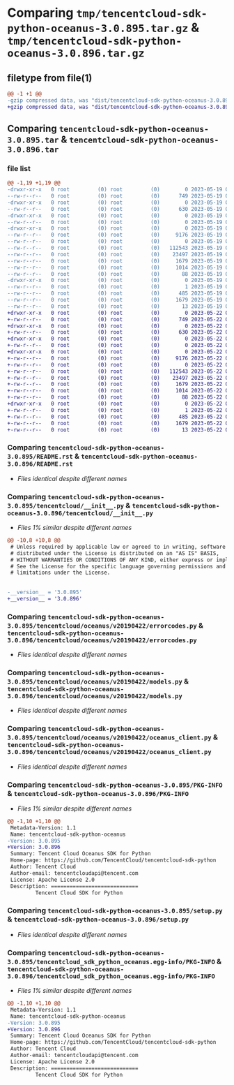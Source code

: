 # Comparing `tmp/tencentcloud-sdk-python-oceanus-3.0.895.tar.gz` & `tmp/tencentcloud-sdk-python-oceanus-3.0.896.tar.gz`

## filetype from file(1)

```diff
@@ -1 +1 @@
-gzip compressed data, was "dist/tencentcloud-sdk-python-oceanus-3.0.895.tar", last modified: Fri May 19 02:56:32 2023, max compression
+gzip compressed data, was "dist/tencentcloud-sdk-python-oceanus-3.0.896.tar", last modified: Mon May 22 00:28:44 2023, max compression
```

## Comparing `tencentcloud-sdk-python-oceanus-3.0.895.tar` & `tencentcloud-sdk-python-oceanus-3.0.896.tar`

### file list

```diff
@@ -1,19 +1,19 @@
-drwxr-xr-x   0 root         (0) root         (0)        0 2023-05-19 02:56:32.000000 tencentcloud-sdk-python-oceanus-3.0.895/
--rw-r--r--   0 root         (0) root         (0)      749 2023-05-19 02:56:31.000000 tencentcloud-sdk-python-oceanus-3.0.895/README.rst
-drwxr-xr-x   0 root         (0) root         (0)        0 2023-05-19 02:56:32.000000 tencentcloud-sdk-python-oceanus-3.0.895/tencentcloud/
--rw-r--r--   0 root         (0) root         (0)      630 2023-05-19 02:56:31.000000 tencentcloud-sdk-python-oceanus-3.0.895/tencentcloud/__init__.py
-drwxr-xr-x   0 root         (0) root         (0)        0 2023-05-19 02:56:32.000000 tencentcloud-sdk-python-oceanus-3.0.895/tencentcloud/oceanus/
--rw-r--r--   0 root         (0) root         (0)        0 2023-05-19 02:56:31.000000 tencentcloud-sdk-python-oceanus-3.0.895/tencentcloud/oceanus/__init__.py
-drwxr-xr-x   0 root         (0) root         (0)        0 2023-05-19 02:56:32.000000 tencentcloud-sdk-python-oceanus-3.0.895/tencentcloud/oceanus/v20190422/
--rw-r--r--   0 root         (0) root         (0)     9176 2023-05-19 02:56:31.000000 tencentcloud-sdk-python-oceanus-3.0.895/tencentcloud/oceanus/v20190422/errorcodes.py
--rw-r--r--   0 root         (0) root         (0)        0 2023-05-19 02:56:31.000000 tencentcloud-sdk-python-oceanus-3.0.895/tencentcloud/oceanus/v20190422/__init__.py
--rw-r--r--   0 root         (0) root         (0)   112543 2023-05-19 02:56:31.000000 tencentcloud-sdk-python-oceanus-3.0.895/tencentcloud/oceanus/v20190422/models.py
--rw-r--r--   0 root         (0) root         (0)    23497 2023-05-19 02:56:31.000000 tencentcloud-sdk-python-oceanus-3.0.895/tencentcloud/oceanus/v20190422/oceanus_client.py
--rw-r--r--   0 root         (0) root         (0)     1679 2023-05-19 02:56:32.000000 tencentcloud-sdk-python-oceanus-3.0.895/PKG-INFO
--rw-r--r--   0 root         (0) root         (0)     1014 2023-05-19 02:56:31.000000 tencentcloud-sdk-python-oceanus-3.0.895/setup.py
--rw-r--r--   0 root         (0) root         (0)       88 2023-05-19 02:56:32.000000 tencentcloud-sdk-python-oceanus-3.0.895/setup.cfg
-drwxr-xr-x   0 root         (0) root         (0)        0 2023-05-19 02:56:32.000000 tencentcloud-sdk-python-oceanus-3.0.895/tencentcloud_sdk_python_oceanus.egg-info/
--rw-r--r--   0 root         (0) root         (0)        1 2023-05-19 02:56:32.000000 tencentcloud-sdk-python-oceanus-3.0.895/tencentcloud_sdk_python_oceanus.egg-info/dependency_links.txt
--rw-r--r--   0 root         (0) root         (0)      485 2023-05-19 02:56:32.000000 tencentcloud-sdk-python-oceanus-3.0.895/tencentcloud_sdk_python_oceanus.egg-info/SOURCES.txt
--rw-r--r--   0 root         (0) root         (0)     1679 2023-05-19 02:56:32.000000 tencentcloud-sdk-python-oceanus-3.0.895/tencentcloud_sdk_python_oceanus.egg-info/PKG-INFO
--rw-r--r--   0 root         (0) root         (0)       13 2023-05-19 02:56:32.000000 tencentcloud-sdk-python-oceanus-3.0.895/tencentcloud_sdk_python_oceanus.egg-info/top_level.txt
+drwxr-xr-x   0 root         (0) root         (0)        0 2023-05-22 00:28:44.000000 tencentcloud-sdk-python-oceanus-3.0.896/
+-rw-r--r--   0 root         (0) root         (0)      749 2023-05-22 00:28:44.000000 tencentcloud-sdk-python-oceanus-3.0.896/README.rst
+drwxr-xr-x   0 root         (0) root         (0)        0 2023-05-22 00:28:44.000000 tencentcloud-sdk-python-oceanus-3.0.896/tencentcloud/
+-rw-r--r--   0 root         (0) root         (0)      630 2023-05-22 00:28:44.000000 tencentcloud-sdk-python-oceanus-3.0.896/tencentcloud/__init__.py
+drwxr-xr-x   0 root         (0) root         (0)        0 2023-05-22 00:28:44.000000 tencentcloud-sdk-python-oceanus-3.0.896/tencentcloud/oceanus/
+-rw-r--r--   0 root         (0) root         (0)        0 2023-05-22 00:28:44.000000 tencentcloud-sdk-python-oceanus-3.0.896/tencentcloud/oceanus/__init__.py
+drwxr-xr-x   0 root         (0) root         (0)        0 2023-05-22 00:28:44.000000 tencentcloud-sdk-python-oceanus-3.0.896/tencentcloud/oceanus/v20190422/
+-rw-r--r--   0 root         (0) root         (0)     9176 2023-05-22 00:28:44.000000 tencentcloud-sdk-python-oceanus-3.0.896/tencentcloud/oceanus/v20190422/errorcodes.py
+-rw-r--r--   0 root         (0) root         (0)        0 2023-05-22 00:28:44.000000 tencentcloud-sdk-python-oceanus-3.0.896/tencentcloud/oceanus/v20190422/__init__.py
+-rw-r--r--   0 root         (0) root         (0)   112543 2023-05-22 00:28:44.000000 tencentcloud-sdk-python-oceanus-3.0.896/tencentcloud/oceanus/v20190422/models.py
+-rw-r--r--   0 root         (0) root         (0)    23497 2023-05-22 00:28:44.000000 tencentcloud-sdk-python-oceanus-3.0.896/tencentcloud/oceanus/v20190422/oceanus_client.py
+-rw-r--r--   0 root         (0) root         (0)     1679 2023-05-22 00:28:44.000000 tencentcloud-sdk-python-oceanus-3.0.896/PKG-INFO
+-rw-r--r--   0 root         (0) root         (0)     1014 2023-05-22 00:28:44.000000 tencentcloud-sdk-python-oceanus-3.0.896/setup.py
+-rw-r--r--   0 root         (0) root         (0)       88 2023-05-22 00:28:44.000000 tencentcloud-sdk-python-oceanus-3.0.896/setup.cfg
+drwxr-xr-x   0 root         (0) root         (0)        0 2023-05-22 00:28:44.000000 tencentcloud-sdk-python-oceanus-3.0.896/tencentcloud_sdk_python_oceanus.egg-info/
+-rw-r--r--   0 root         (0) root         (0)        1 2023-05-22 00:28:44.000000 tencentcloud-sdk-python-oceanus-3.0.896/tencentcloud_sdk_python_oceanus.egg-info/dependency_links.txt
+-rw-r--r--   0 root         (0) root         (0)      485 2023-05-22 00:28:44.000000 tencentcloud-sdk-python-oceanus-3.0.896/tencentcloud_sdk_python_oceanus.egg-info/SOURCES.txt
+-rw-r--r--   0 root         (0) root         (0)     1679 2023-05-22 00:28:44.000000 tencentcloud-sdk-python-oceanus-3.0.896/tencentcloud_sdk_python_oceanus.egg-info/PKG-INFO
+-rw-r--r--   0 root         (0) root         (0)       13 2023-05-22 00:28:44.000000 tencentcloud-sdk-python-oceanus-3.0.896/tencentcloud_sdk_python_oceanus.egg-info/top_level.txt
```

### Comparing `tencentcloud-sdk-python-oceanus-3.0.895/README.rst` & `tencentcloud-sdk-python-oceanus-3.0.896/README.rst`

 * *Files identical despite different names*

### Comparing `tencentcloud-sdk-python-oceanus-3.0.895/tencentcloud/__init__.py` & `tencentcloud-sdk-python-oceanus-3.0.896/tencentcloud/__init__.py`

 * *Files 1% similar despite different names*

```diff
@@ -10,8 +10,8 @@
 # Unless required by applicable law or agreed to in writing, software
 # distributed under the License is distributed on an "AS IS" BASIS,
 # WITHOUT WARRANTIES OR CONDITIONS OF ANY KIND, either express or implied.
 # See the License for the specific language governing permissions and
 # limitations under the License.
 
 
-__version__ = '3.0.895'
+__version__ = '3.0.896'
```

### Comparing `tencentcloud-sdk-python-oceanus-3.0.895/tencentcloud/oceanus/v20190422/errorcodes.py` & `tencentcloud-sdk-python-oceanus-3.0.896/tencentcloud/oceanus/v20190422/errorcodes.py`

 * *Files identical despite different names*

### Comparing `tencentcloud-sdk-python-oceanus-3.0.895/tencentcloud/oceanus/v20190422/models.py` & `tencentcloud-sdk-python-oceanus-3.0.896/tencentcloud/oceanus/v20190422/models.py`

 * *Files identical despite different names*

### Comparing `tencentcloud-sdk-python-oceanus-3.0.895/tencentcloud/oceanus/v20190422/oceanus_client.py` & `tencentcloud-sdk-python-oceanus-3.0.896/tencentcloud/oceanus/v20190422/oceanus_client.py`

 * *Files identical despite different names*

### Comparing `tencentcloud-sdk-python-oceanus-3.0.895/PKG-INFO` & `tencentcloud-sdk-python-oceanus-3.0.896/PKG-INFO`

 * *Files 1% similar despite different names*

```diff
@@ -1,10 +1,10 @@
 Metadata-Version: 1.1
 Name: tencentcloud-sdk-python-oceanus
-Version: 3.0.895
+Version: 3.0.896
 Summary: Tencent Cloud Oceanus SDK for Python
 Home-page: https://github.com/TencentCloud/tencentcloud-sdk-python
 Author: Tencent Cloud
 Author-email: tencentcloudapi@tencent.com
 License: Apache License 2.0
 Description: ============================
         Tencent Cloud SDK for Python
```

### Comparing `tencentcloud-sdk-python-oceanus-3.0.895/setup.py` & `tencentcloud-sdk-python-oceanus-3.0.896/setup.py`

 * *Files identical despite different names*

### Comparing `tencentcloud-sdk-python-oceanus-3.0.895/tencentcloud_sdk_python_oceanus.egg-info/PKG-INFO` & `tencentcloud-sdk-python-oceanus-3.0.896/tencentcloud_sdk_python_oceanus.egg-info/PKG-INFO`

 * *Files 1% similar despite different names*

```diff
@@ -1,10 +1,10 @@
 Metadata-Version: 1.1
 Name: tencentcloud-sdk-python-oceanus
-Version: 3.0.895
+Version: 3.0.896
 Summary: Tencent Cloud Oceanus SDK for Python
 Home-page: https://github.com/TencentCloud/tencentcloud-sdk-python
 Author: Tencent Cloud
 Author-email: tencentcloudapi@tencent.com
 License: Apache License 2.0
 Description: ============================
         Tencent Cloud SDK for Python
```

